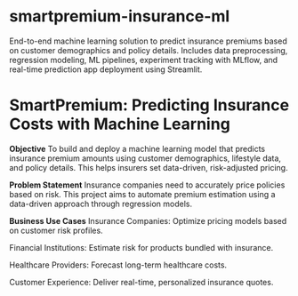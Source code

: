 # smartpremium-insurance-ml
End-to-end machine learning solution to predict insurance premiums based on customer demographics and policy details. Includes data preprocessing, regression modeling, ML pipelines, experiment tracking with MLflow, and real-time prediction app deployment using Streamlit.

# SmartPremium: Predicting Insurance Costs with Machine Learning

**Objective**
To build and deploy a machine learning model that predicts insurance premium amounts using customer demographics, lifestyle data, and policy details. This helps insurers set data-driven, risk-adjusted pricing.

**Problem Statement**
Insurance companies need to accurately price policies based on risk. This project aims to automate premium estimation using a data-driven approach through regression models.

**Business Use Cases**
Insurance Companies: Optimize pricing models based on customer risk profiles.

Financial Institutions: Estimate risk for products bundled with insurance.

Healthcare Providers: Forecast long-term healthcare costs.

Customer Experience: Deliver real-time, personalized insurance quotes.
